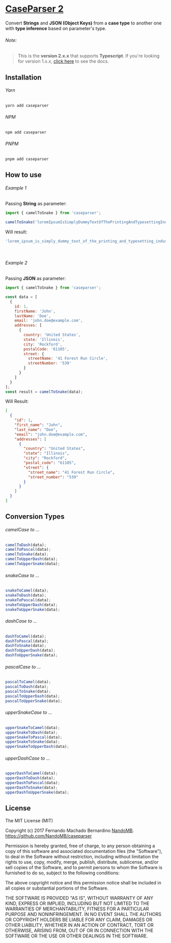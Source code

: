 # [CaseParser 2](https://github.com/NandoMB/caseparser)
Convert **Strings** and **JSON (Object Keys)** from a **case type** to another one with **type inference** based on parameter's type.


###### Note:
>  This is the **version 2.x.x** that supports **Typescript**. If you're looking for version 1.x.x, [click here](https://github.com/NandoMB/caseparser/tree/v1.x.x) to see the docs.


## Installation

###### Yarn
```sh
yarn add caseparser
```
###### NPM
```sh
npm add caseparser
```
###### PNPM
```sh
pnpm add caseparser
```

## How to use

###### Example 1
Passing **String** as parameter:
```ts
import { camelToSnake } from 'caseparser';

camelToSnake('loremIpsumIsSimplyDummyTextOfThePrintingAndTypesettingIndustry');
```
Will result:
```ts
'lorem_ipsum_is_simply_dummy_text_of_the_printing_and_typesetting_industry'
```
<br/>

###### Example 2
Passing **JSON** as parameter:
```js
import { camelToSnake } from 'caseparser';

const data = [
  {
    id: 1,
    firstName: 'John',
    lastName: 'Doe',
    email: 'john.doe@example.com',
    addresses: [
      {
        country: 'United States',
        state: 'Illinois',
        city: 'Rockford',
        postalCode: '61105',
        street: {
          streetName: '41 Forest Run Circle',
          streetNumber: '539'
        }
      }
    ]
  }
];
const result = camelToSnake(data);
```
Will Result:
```json
[
  {
    "id": 1,
    "first_name": "John",
    "last_name": "Doe",
    "email": "john.doe@example.com",
    "addresses": [
      {
        "country": "United States",
        "state": "Illinois",
        "city": "Rockford",
        "postal_code": "61105",
        "street": {
          "street_name": "41 Forest Run Circle",
          "street_number": "539"
        }
      }
    ]
  }
]
```

## Conversion Types

###### camelCase to ...
```js
camelToDash(data);
camelToPascal(data);
camelToSnake(data);
camelToUpperDash(data);
camelToUpperSnake(data);
```
###### snakeCase to ...
```js
snakeToCamel(data);
snakeToDash(data);
snakeToPascal(data);
snakeToUpperDash(data);
snakeToUpperSnake(data);
```
###### dashCase to ...
```js
dashToCamel(data);
dashToPascal(data);
dashToSnake(data);
dashToUpperDash(data);
dashToUpperSnake(data);
```
###### pascalCase to ...
```js
pascalToCamel(data);
pascalToDash(data);
pascalToSnake(data);
pascalToUpperDash(data);
pascalToUpperSnake(data);
```
###### upperSnakeCase to ...
```js
upperSnakeToCamel(data);
upperSnakeToDash(data);
upperSnakeToPascal(data);
upperSnakeToSnake(data);
upperSnakeToUpperDash(data);
```
###### upperDashCase to ...
```js
upperDashToCamel(data);
upperDashToDash(data);
upperDashToPascal(data);
upperDashToSnake(data);
upperDashToUpperSnake(data);
```

## License
The MIT License (MIT)

Copyright (c) 2017 Fernando Machado Bernardino
[NandoMB](https://github.com/NandoMB). https://github.com/NandoMB/caseparser

Permission is hereby granted, free of charge, to any person obtaining a copy
of this software and associated documentation files (the "Software"), to deal
in the Software without restriction, including without limitation the rights
to use, copy, modify, merge, publish, distribute, sublicense, and/or sell
copies of the Software, and to permit persons to whom the Software is
furnished to do so, subject to the following conditions:

The above copyright notice and this permission notice shall be included in all
copies or substantial portions of the Software.

THE SOFTWARE IS PROVIDED "AS IS", WITHOUT WARRANTY OF ANY KIND, EXPRESS OR
IMPLIED, INCLUDING BUT NOT LIMITED TO THE WARRANTIES OF MERCHANTABILITY,
FITNESS FOR A PARTICULAR PURPOSE AND NONINFRINGEMENT. IN NO EVENT SHALL THE
AUTHORS OR COPYRIGHT HOLDERS BE LIABLE FOR ANY CLAIM, DAMAGES OR OTHER
LIABILITY, WHETHER IN AN ACTION OF CONTRACT, TORT OR OTHERWISE, ARISING FROM,
OUT OF OR IN CONNECTION WITH THE SOFTWARE OR THE USE OR OTHER DEALINGS IN THE
SOFTWARE.

